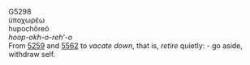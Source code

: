 <body>
  <p>G5298<br>  ὑποχωρέω  <br> hupochōreō  <br><i>hoop-okh-o-reh‘-o </i><br>From <a href="g5259.htm">5259</a> and <a href="g5562.htm">5562</a>  to <i>vacate</i> <i>down</i>, that is, <i>retire</i> quietly: - go aside, withdraw self.<br></p>
 </body>